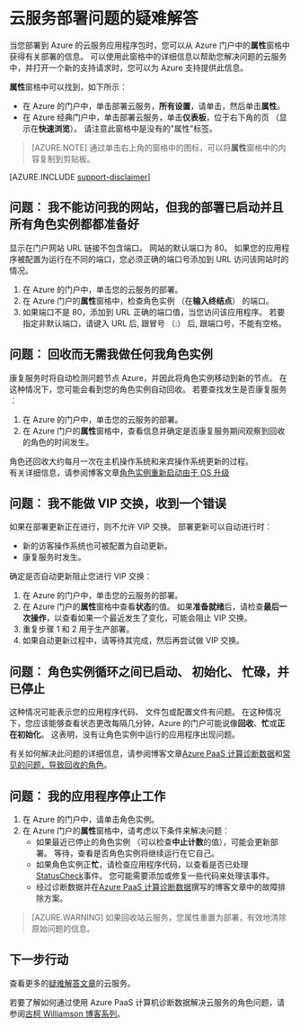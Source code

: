 <properties
 pageTitle="云服务部署问题的疑难解答 |Microsoft Azure"
 description="有几个部署到 Azure 的云服务时可能会遇到的常见问题。 这篇文章提供了一些解决方案。"
   services="cloud-services"
   documentationCenter=""
   authors="simonxjx"
   manager="felixwu"
   editor=""
   tags="top-support-issue"/>
<tags
   ms.service="cloud-services"
   ms.devlang="na"
   ms.topic="article"
   ms.tgt_pltfrm="na"
   ms.workload="tbd"
   ms.date="09/02/2016"
   ms.author="v-six" />

# <a name="troubleshoot-cloud-service-deployment-problems"></a>云服务部署问题的疑难解答

当您部署到 Azure 的云服务应用程序包时，您可以从 Azure 门户中的**属性**窗格中获得有关部署的信息。 可以使用此窗格中的详细信息以帮助您解决问题的云服务中，并打开一个新的支持请求时，您可以为 Azure 支持提供此信息。

**属性**窗格中可以找到，如下所示︰

* 在 Azure 的门户中，单击部署云服务，**所有设置**，请单击，然后单击**属性**。
* 在 Azure 经典门户中，单击部署云服务，单击**仪表板**，位于右下角的页 （显示在**快速浏览**）。 请注意此窗格中是没有的"属性"标签。

> [AZURE.NOTE] 通过单击右上角的窗格中的图标，可以将**属性**窗格中的内容复制到剪贴板。

[AZURE.INCLUDE [support-disclaimer](../../includes/support-disclaimer.md)]

## <a name="problem-i-cannot-access-my-website-but-my-deployment-is-started-and-all-role-instances-are-ready"></a>问题︰ 我不能访问我的网站，但我的部署已启动并且所有角色实例都都准备好

显示在门户网站 URL 链接不包含端口。 网站的默认端口为 80。 如果您的应用程序被配置为运行在不同的端口，您必须正确的端口号添加到 URL 访问该网站时的情况。

1. 在 Azure 的门户中，单击您的云服务的部署。
2. 在 Azure 门户的**属性**窗格中，检查角色实例 （在**输入终结点**） 的端口。
3. 如果端口不是 80，添加到 URL 正确的端口值，当您访问该应用程序。 若要指定非默认端口，请键入 URL 后, 跟冒号 （:） 后, 跟端口号，不能有空格。

## <a name="problem-my-role-instances-recycled-without-me-doing-anything"></a>问题︰ 回收而无需我做任何我角色实例

康复服务时将自动检测问题节点 Azure，并因此将角色实例移动到新的节点。 在这种情况下，您可能会看到您的角色实例自动回收。 若要查找发生是否康复服务︰

1. 在 Azure 的门户中，单击您的云服务的部署。
2. 在 Azure 门户的**属性**窗格中，查看信息并确定是否康复服务期间观察到回收的角色的时间发生。

角色还回收大约每月一次在主机操作系统和来宾操作系统更新的过程。  
有关详细信息，请参阅博客文章[角色实例重新启动由于 OS 升级](http://blogs.msdn.com/b/kwill/archive/2012/09/19/role-instance-restarts-due-to-os-upgrades.aspx)

## <a name="problem-i-cannot-do-a-vip-swap-and-receive-an-error"></a>问题︰ 我不能做 VIP 交换，收到一个错误

如果在部署更新正在进行，则不允许 VIP 交换。 部署更新可以自动进行时︰

* 新的访客操作系统也可被配置为自动更新。
* 康复服务时发生。

确定是否自动更新阻止您进行 VIP 交换︰

1. 在 Azure 的门户中，单击您的云服务的部署。
2. 在 Azure 门户的**属性**窗格中查看**状态**的值。 如果**准备就绪**后，请检查**最后一次操作**，以查看如果一个最近发生了变化，可能会阻止 VIP 交换。
3. 重复步骤 1 和 2 用于生产部署。
4. 如果自动更新过程中，请等待其完成，然后再尝试做 VIP 交换。

## <a name="problem-a-role-instance-is-looping-between-started-initializing-busy-and-stopped"></a>问题︰ 角色实例循环之间已启动、 初始化、 忙碌，并已停止

这种情况可能表示您的应用程序代码、 文件包或配置文件有问题。 在这种情况下，您应该能够查看状态更改每隔几分钟，Azure 的门户可能说像**回收**、**忙**或**正在初始化**。 这表明，没有让角色实例中运行的应用程序出现问题。

有关如何解决此问题的详细信息，请参阅博客文章[Azure PaaS 计算诊断数据](http://blogs.msdn.com/b/kwill/archive/2013/08/09/windows-azure-paas-compute-diagnostics-data.aspx)和[常见的问题，导致回收的角色](cloud-services-troubleshoot-common-issues-which-cause-roles-recycle.md)。

## <a name="problem-my-application-stopped-working"></a>问题︰ 我的应用程序停止工作

1. 在 Azure 的门户中，请单击角色实例。
2. 在 Azure 门户的**属性**窗格中，请考虑以下条件来解决问题︰
   * 如果最近已停止的角色实例 （可以检查**中止计数**的值），可能会更新部署。 等待，查看是否角色实例将继续运行在它自己。
   * 如果角色实例正**忙**，请检查应用程序代码，以查看是否已处理[StatusCheck](https://msdn.microsoft.com/library/microsoft.windowsazure.serviceruntime.roleenvironment.statuscheck)事件。 您可能需要添加或修复一些代码来处理该事件。
   * 经过诊断数据并在[Azure PaaS 计算诊断数据](http://blogs.msdn.com/b/kwill/archive/2013/08/09/windows-azure-paas-compute-diagnostics-data.aspx)撰写的博客文章中的故障排除方案。

>[AZURE.WARNING] 如果回收站云服务，您属性重置为部署，有效地清除原始问题的信息。

## <a name="next-steps"></a>下一步行动

查看更多的[疑难解答文章](https://azure.microsoft.com/documentation/articles/?tag=top-support-issue&product=cloud-services)的云服务。

若要了解如何通过使用 Azure PaaS 计算机诊断数据解决云服务的角色问题，请参阅[古柯 Williamson 博客系列](http://blogs.msdn.com/b/kwill/archive/2013/08/09/windows-azure-paas-compute-diagnostics-data.aspx)。
